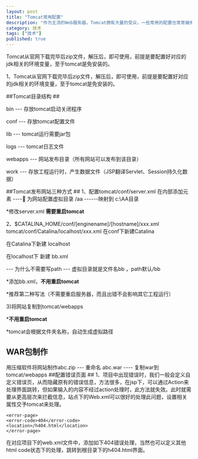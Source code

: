 ```yaml
---
layout: post
title: "Tomcat常用配置"
description: "作为主流的Web服务器，Tomcat拥有大量的受众，一些常用的配置也常常被用到，也许只会被用到一次但还是要记录下来，以方便查阅"
category: 技术
tags: ["技术"]
published: true
---
```

Tomcat从官网下载完毕后zip文件，解压后，即可使用，前提是要配置好对应的jdk相关的环境变量，至于tomcat是免安装的。

1、Tomcat从官网下载完毕后zip文件，解压后，即可使用，前提是要配置好对应的jdk相关的环境变量，至于tomcat是免安装的。

##Tomcat目录结构 ##

bin --- 存放tomcat启动关闭程序

conf --- 存放tomcat配置文件

lib --- tomcat运行需要jar包

logs --- tomcat日志文件

webapps --- 网站发布目录（所有网站可以发布到该目录）

work --- 存放工程运行时，产生数据文件（JSP翻译Servlet、Session持久化数据）

##Tomcat发布网站三种方式 ##
1、配置tomcat/conf/server.xml
在<Host name=”localhost”>内部添加<Context>元素
<Context path="/aa" docBase="C:\AA" /> ---- 为网站配置虚拟目录 /aa ------映射到 c:\AA目录

*修改server.xml **需要重启tomcat**

2、$CATALINA_HOME/conf/[enginename]/[hostname]/xxx.xml
    tomcat/conf/Catalina/localhost/xxx.xml
    在conf下新建Catalina

在Catalina下新建 localhost

在localhost下 新建 bb.xml 

<Context docBase="C:\BB" /> --- 为什么不需要写path --- 虚拟目录就是文件名bb ，path默认/bb

*添加bb.xml，**不用重启tomcat**

*推荐第二种写法（不需要重启服务器，而且出错不会影响其它工程运行）

3)将网站复制到tomcat/webapps

***不用重启tomcat**

*tomcat会根据文件夹名称，自动生成虚拟路径

## WAR包制作 ##

用压缩软件将网站制作abc.zip --- 重命名 abc.war ---- 复制war到tomcat/webapps
##配置错误页面 ##
1、项目中出现错误时，我们一般会定义自定义错误页，从而隐藏原有的错误信息，方法很多，在jsp下，可以通过Action来处理界面跳转，但如果输入的内容不经过action处理时，此方法就失效。此时就需要从更高层次来拦截信息，站点下的Web.xml可以很好的处理此问题，设置相关属性交予tomcat来处理。

    <error-page>  
    <error-code>404</error-code>  
    <location>/h404.html</location>  
    </error-page> 

在对应项目下的web.xml文件中，添加如下404错误处理，当然也可以定义其他html code状态下的处理，跳转到根目录下的h404.html界面。





